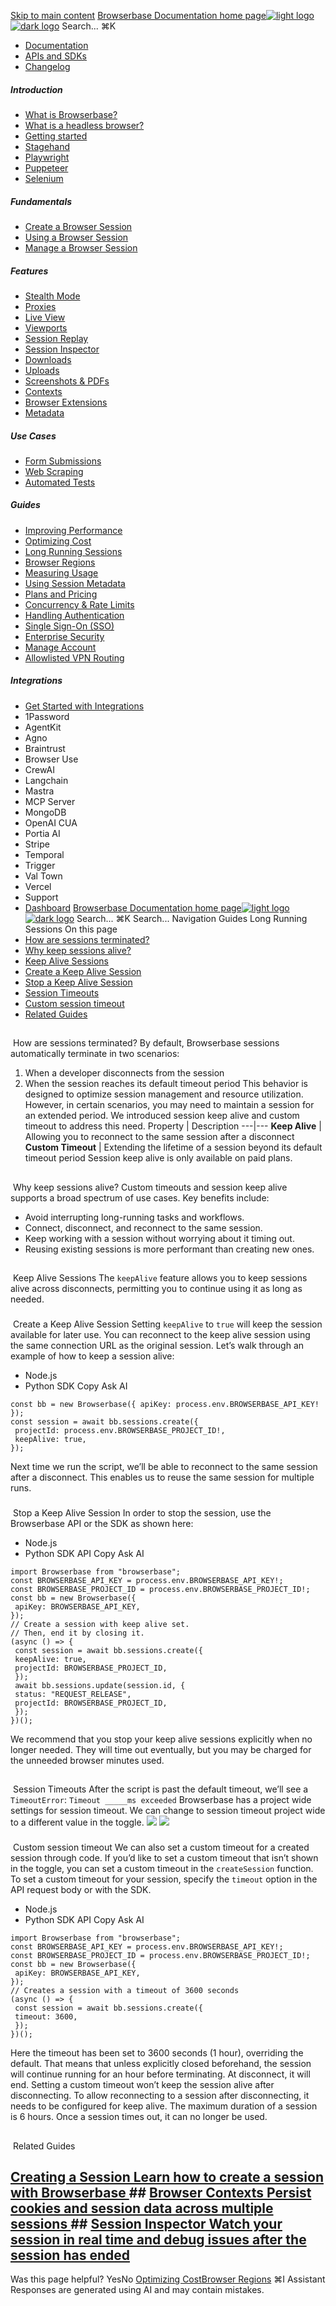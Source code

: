 [Skip to main content](#content-area)
[Browserbase Documentation home page![light logo](https://mintcdn.com/browserbase/lUkHCCQ3HJMpCnfp/logo/light.svg?fit=max&auto=format&n=lUkHCCQ3HJMpCnfp&q=85&s=0f99c87492a4fb0e9bfc45075a78c64f)![dark logo](https://mintcdn.com/browserbase/lUkHCCQ3HJMpCnfp/logo/dark.svg?fit=max&auto=format&n=lUkHCCQ3HJMpCnfp&q=85&s=645b212b9cbee8bebf84f318c2baaac0)](https://www.browserbase.com)
Search...
⌘K
 * [Documentation](/introduction/what-is-browserbase)
 * [APIs and SDKs](/reference/introduction)
 * [Changelog](https://www.browserbase.com/changelog)
##### Introduction
 * [What is Browserbase?](/introduction/what-is-browserbase)
 * [What is a headless browser?](/introduction/what-is-headless-browser)
 * [Getting started](/introduction/getting-started)
 * [Stagehand](/introduction/stagehand)
 * [Playwright](/introduction/playwright)
 * [Puppeteer](/introduction/puppeteer)
 * [Selenium](/introduction/selenium)
##### Fundamentals
 * [Create a Browser Session](/fundamentals/create-browser-session)
 * [Using a Browser Session](/fundamentals/using-browser-session)
 * [Manage a Browser Session](/fundamentals/manage-browser-session)
##### Features
 * [Stealth Mode](/features/stealth-mode)
 * [Proxies](/features/proxies)
 * [Live View](/features/session-live-view)
 * [Viewports](/features/viewports)
 * [Session Replay](/features/session-replay)
 * [Session Inspector](/features/session-inspector)
 * [Downloads](/features/downloads)
 * [Uploads](/features/uploads)
 * [Screenshots & PDFs](/features/screenshots)
 * [Contexts](/features/contexts)
 * [Browser Extensions](/features/browser-extensions)
 * [Metadata](/features/session-metadata)
##### Use Cases
 * [Form Submissions](/use-cases/automating-form-submissions)
 * [Web Scraping](/use-cases/scraping-website)
 * [Automated Tests](/use-cases/building-automated-tests)
##### Guides
 * [Improving Performance](/guides/speed-optimization)
 * [Optimizing Cost](/guides/cost-optimization)
 * [Long Running Sessions](/guides/long-running-sessions)
 * [Browser Regions](/guides/multi-region)
 * [Measuring Usage](/guides/measuring-usage)
 * [Using Session Metadata](/guides/using-session-metadata)
 * [Plans and Pricing](/guides/plans-and-pricing)
 * [Concurrency & Rate Limits](/guides/concurrency-rate-limits)
 * [Handling Authentication](/guides/authentication)
 * [Single Sign-On (SSO)](/guides/sso-setup)
 * [Enterprise Security](/guides/security)
 * [Manage Account](/guides/manage-account)
 * [Allowlisted VPN Routing](/guides/vpn)
##### Integrations
 * [Get Started with Integrations](/integrations/get-started)
 * 1Password
 * AgentKit
 * Agno
 * Braintrust
 * Browser Use
 * CrewAI
 * Langchain
 * Mastra
 * MCP Server
 * MongoDB
 * OpenAI CUA
 * Portia AI
 * Stripe
 * Temporal
 * Trigger
 * Val Town
 * Vercel
 * Support
 * [Dashboard](https://www.browserbase.com/overview)
[Browserbase Documentation home page![light logo](https://mintcdn.com/browserbase/lUkHCCQ3HJMpCnfp/logo/light.svg?fit=max&auto=format&n=lUkHCCQ3HJMpCnfp&q=85&s=0f99c87492a4fb0e9bfc45075a78c64f)![dark logo](https://mintcdn.com/browserbase/lUkHCCQ3HJMpCnfp/logo/dark.svg?fit=max&auto=format&n=lUkHCCQ3HJMpCnfp&q=85&s=645b212b9cbee8bebf84f318c2baaac0)](https://www.browserbase.com)
Search...
⌘K
Search...
Navigation
Guides
Long Running Sessions
On this page
 * [How are sessions terminated?](#how-are-sessions-terminated%3F)
 * [Why keep sessions alive?](#why-keep-sessions-alive%3F)
 * [Keep Alive Sessions](#keep-alive-sessions)
 * [Create a Keep Alive Session](#create-a-keep-alive-session)
 * [Stop a Keep Alive Session](#stop-a-keep-alive-session)
 * [Session Timeouts](#session-timeouts)
 * [Custom session timeout](#custom-session-timeout)
 * [Related Guides](#related-guides)
## 
[​](#how-are-sessions-terminated%3F)
How are sessions terminated?
By default, Browserbase sessions automatically terminate in two scenarios:
 1. When a developer disconnects from the session
 2. When the session reaches its default timeout period
This behavior is designed to optimize session management and resource utilization. However, in certain scenarios, you may need to maintain a session for an extended period. We introduced session keep alive and custom timeout to address this need. Property | Description 
---|--- 
**Keep Alive** | Allowing you to reconnect to the same session after a disconnect 
**Custom Timeout** | Extending the lifetime of a session beyond its default timeout period 
Session keep alive is only available on paid plans.
## 
[​](#why-keep-sessions-alive%3F)
Why keep sessions alive?
Custom timeouts and session keep alive supports a broad spectrum of use cases. Key benefits include:
 * Avoid interrupting long-running tasks and workflows.
 * Connect, disconnect, and reconnect to the same session.
 * Keep working with a session without worrying about it timing out.
 * Reusing existing sessions is more performant than creating new ones.
## 
[​](#keep-alive-sessions)
Keep Alive Sessions
The `keepAlive` feature allows you to keep sessions alive across disconnects, permitting you to continue using it as long as needed.
### 
[​](#create-a-keep-alive-session)
Create a Keep Alive Session
Setting `keepAlive` to `true` will keep the session available for later use. You can reconnect to the keep alive session using the same connection URL as the original session. Let’s walk through an example of how to keep a session alive:
 * Node.js
 * Python
SDK
Copy
Ask AI
```
const bb = new Browserbase({ apiKey: process.env.BROWSERBASE_API_KEY! });
const session = await bb.sessions.create({
 projectId: process.env.BROWSERBASE_PROJECT_ID!,
 keepAlive: true,
});
```
Next time we run the script, we’ll be able to reconnect to the same session after a disconnect. This enables us to reuse the same session for multiple runs.
### 
[​](#stop-a-keep-alive-session)
Stop a Keep Alive Session
In order to stop the session, use the Browserbase API or the SDK as shown here:
 * Node.js
 * Python
SDK
API
Copy
Ask AI
```
import Browserbase from "browserbase";
const BROWSERBASE_API_KEY = process.env.BROWSERBASE_API_KEY!;
const BROWSERBASE_PROJECT_ID = process.env.BROWSERBASE_PROJECT_ID!;
const bb = new Browserbase({
 apiKey: BROWSERBASE_API_KEY,
});
// Create a session with keep alive set.
// Then, end it by closing it.
(async () => {
 const session = await bb.sessions.create({
 keepAlive: true,
 projectId: BROWSERBASE_PROJECT_ID,
 });
 await bb.sessions.update(session.id, {
 status: "REQUEST_RELEASE",
 projectId: BROWSERBASE_PROJECT_ID,
 });
})();
```
We recommend that you stop your keep alive sessions explicitly when no longer needed. They will time out eventually, but you may be charged for the unneeded browser minutes used.
## 
[​](#session-timeouts)
Session Timeouts
After the script is past the default timeout, we’ll see a `TimeoutError`: `Timeout _____ms exceeded` Browserbase has a project wide settings for session timeout. We can change to session timeout project wide to a different value in the toggle.
![](https://mintcdn.com/browserbase/m1Ny8qOvNHvtrY7y/images/long-running-sessions/defaulttimeout.png?fit=max&auto=format&n=m1Ny8qOvNHvtrY7y&q=85&s=d3961ec954c993aa99735ca3bf0e472d)
![](https://mintcdn.com/browserbase/m1Ny8qOvNHvtrY7y/images/long-running-sessions/toggle.png?fit=max&auto=format&n=m1Ny8qOvNHvtrY7y&q=85&s=be3ed147f0ea4bfa4b48f901aeb0a500)
### 
[​](#custom-session-timeout)
Custom session timeout
We can also set a custom timeout for a created session through code. If you’d like to set a custom timeout that isn’t shown in the toggle, you can set a custom timeout in the `createSession` function. To set a custom timeout for your session, specify the `timeout` option in the API request body or with the SDK.
 * Node.js
 * Python
SDK
API
Copy
Ask AI
```
import Browserbase from "browserbase";
const BROWSERBASE_API_KEY = process.env.BROWSERBASE_API_KEY!;
const BROWSERBASE_PROJECT_ID = process.env.BROWSERBASE_PROJECT_ID!;
const bb = new Browserbase({
 apiKey: BROWSERBASE_API_KEY,
});
// Creates a session with a timeout of 3600 seconds
(async () => {
 const session = await bb.sessions.create({
 timeout: 3600,
 });
})();
```
Here the timeout has been set to 3600 seconds (1 hour), overriding the default. That means that unless explicitly closed beforehand, the session will continue running for an hour before terminating. At disconnect, it will end. Setting a custom timeout won’t keep the session alive after disconnecting. To allow reconnecting to a session after disconnecting, it needs to be configured for keep alive.
The maximum duration of a session is 6 hours. Once a session times out, it can no longer be used.
## 
[​](#related-guides)
Related Guides
## [Creating a Session Learn how to create a session with Browserbase ](/fundamentals/create-browser-session)## [Browser Contexts Persist cookies and session data across multiple sessions ](/features/contexts)## [Session Inspector Watch your session in real time and debug issues after the session has ended ](/features/session-inspector)
Was this page helpful?
YesNo
[Optimizing Cost](/guides/cost-optimization)[Browser Regions](/guides/multi-region)
⌘I
Assistant
Responses are generated using AI and may contain mistakes.